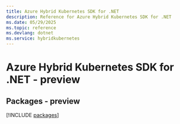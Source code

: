 ```yaml
---
title: Azure Hybrid Kubernetes SDK for .NET
description: Reference for Azure Hybrid Kubernetes SDK for .NET
ms.date: 05/29/2025
ms.topic: reference
ms.devlang: dotnet
ms.service: hybridkubernetes
---
```

# Azure Hybrid Kubernetes SDK for .NET - preview
## Packages - preview
[!INCLUDE [packages](hybrid-kubernetes-index.md)]
